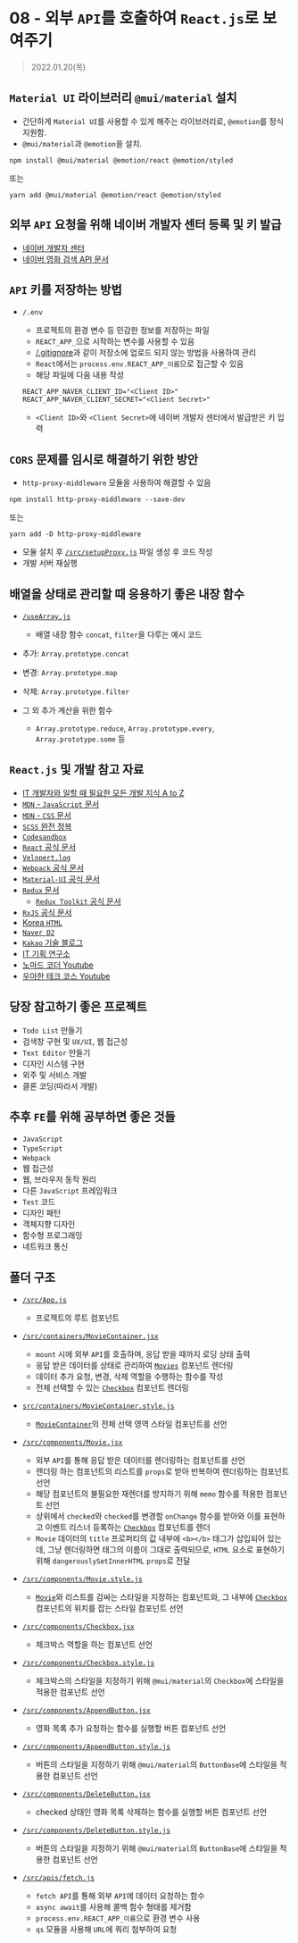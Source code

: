 # 08 - 외부 `API`를 호출하여 `React.js`로 보여주기

> 2022.01.20(목)

## `Material UI` 라이브러리 `@mui/material` 설치

- 간단하게 `Material UI`를 사용할 수 있게 해주는 라이브러리로, `@emotion`를 정식 지원함.
- `@mui/material`과 `@emotion`을 설치.

```shell
npm install @mui/material @emotion/react @emotion/styled
```

또는

```shell
yarn add @mui/material @emotion/react @emotion/styled
```

## 외부 `API` 요청을 위해 네이버 개발자 센터 등록 및 키 발급

- [네이버 개발자 센터](https://developers.naver.com/main/)
- [네이버 영화 검색 API 문서](https://developers.naver.com/docs/search/movie/)

## `API` 키를 저장하는 방법

- `/.env`

  - 프로젝트의 환경 변수 등 민감한 정보를 저장하는 파일
  - `REACT_APP_`으로 시작하는 변수를 사용할 수 있음
  - [/.gitignore](../.gitignore)과 같이 저장소에 업로드 되지 않는 방법을 사용하여 관리
  - `React`에서는 `process.env.REACT_APP_이름`으로 접근할 수 있음
  - 해당 파일에 다음 내용 작성

  ```
  REACT_APP_NAVER_CLIENT_ID="<Client ID>"
  REACT_APP_NAVER_CLIENT_SECRET="<Client Secret>"
  ```

  - `<Client ID>`와 `<Client Secret>`에 네이버 개발자 센터에서 발급받은 키 입력

## `CORS` 문제를 임시로 해결하기 위한 방안

- `http-proxy-middleware` 모듈을 사용하여 해결할 수 있음

```shell
npm install http-proxy-middleware --save-dev
```

또는

```shell
yarn add -D http-proxy-middleware
```

- 모듈 설치 후 [`/src/setupProxy.js`](./src/setupProxy.js) 파일 생성 후 코드 작성
- 개발 서버 재실행

## 배열을 상태로 관리할 때 응용하기 좋은 내장 함수

- [`/useArray.js`](./useArray.js)

  - 배열 내장 함수 `concat`, `filter`을 다루는 예시 코드

- 추가: `Array.prototype.concat`
- 변경: `Array.prototype.map`
- 삭제: `Array.prototype.filter`

- 그 외 추가 계산을 위한 함수
  - `Array.prototype.reduce`, `Array.prototype.every`, `Array.prototype.some` 등

## `React.js` 및 개발 참고 자료

- [IT 개발자와 일할 때 필요한 모든 개발 지식 A to Z](https://www.grabbing.me/IT-A-to-Z-By-1e1fbc981b7c4c03ac44943085ac8304)
- [`MDN` - `JavaScript` 문서](https://developer.mozilla.org/ko/docs/Web/JavaScript)
- [`MDN` - `CSS` 문서](https://developer.mozilla.org/ko/docs/Web/CSS)
- [`SCSS` 완전 정복](https://heropy.blog/2018/01/31/sass/)
- [`Codesandbox`](https://codesandbox.io/s/elastic-wescoff-e9g0p)
- [`React` 공식 문서](https://ko.reactjs.org/docs/getting-started.html)
- [`Velopert.log`](https://velopert.com/)
- [`Webpack` 공식 문서](https://webpack.js.org/configuration/externals/)
- [`Material-UI` 공식 문서](https://mui.com/getting-started/installation/)
- [`Redux` 문서](https://ko.redux.js.org/introduction/getting-started/)
  - [`Redux Toolkit` 공식 문서](https://redux-toolkit.js.org/)
- [`RxJS` 공식 문서](https://rxjs.dev/guide/overview)
- [Korea `HTML`](https://www.koreahtml5.kr/front/devSupport/frame/IntroView.do)
- [`Naver D2`](https://d2.naver.com/home)
- [`Kakao` 기술 블로그](https://tech.kakao.com/)
- [IT 기획 연구소](https://yslab.kr/category/%ED%94%84%EB%A1%9C%ED%86%A0%ED%83%80%EC%9E%85%20%ED%88%B4%20Axure)
- [노마드 코더 Youtube](https://www.youtube.com/c/%EB%85%B8%EB%A7%88%EB%93%9C%EC%BD%94%EB%8D%94NomadCoders)
- [우아한 테크 코스 Youtube](https://www.youtube.com/c/%EC%9A%B0%EC%95%84%ED%95%9CTech)

## 당장 참고하기 좋은 프로젝트

- `Todo List` 만들기
- 검색창 구현 및 `UX/UI`, 웹 접근성
- `Text Editor` 만들기
- 디자인 시스템 구현
- 외주 및 서비스 개발
- 클론 코딩(따라서 개발)

## 추후 `FE`를 위해 공부하면 좋은 것들

- `JavaScript`
- `TypeScript`
- `Webpack`
- 웹 접근성
- 웹, 브라우저 동작 원리
- 다른 `JavaScript` 프레임워크
- `Test` 코드
- 디자인 패턴
- 객체지향 디자인
- 함수형 프로그래밍
- 네트워크 통신

## 폴더 구조

- [`/src/App.js`](./src/App.js)

  - 프로젝트의 루트 컴포넌트

- [`/src/containers/MovieContainer.jsx`](./src/containers/MovieContainer.jsx)

  - `mount` 시에 외부 `API`를 호출하며, 응답 받을 때까지 로딩 상태 출력
  - 응답 받은 데이터를 상태로 관리하여 [`Movies`](./src/components/Movie.jsx) 컴포넌트 렌더링
  - 데이터 추가 요청, 변경, 삭제 역할을 수행하는 함수를 작성
  - 전체 선택할 수 있는 [`Checkbox`](./src/components/Checkbox.jsx) 컴포넌트 렌더링

- [`src/containers/MovieContainer.style.js`](./src/containers/MovieContainer.style.js)

  - [`MovieContainer`](./src/containers/MovieContainer.jsx)의 전체 선택 영역 스타일 컴포넌트를 선언

- [`/src/components/Movie.jsx`](./src/components/Movie.jsx)

  - 외부 `API`를 통해 응답 받은 데이터를 렌더링하는 컴포넌트를 선언
  - 렌더링 하는 컴포넌트의 리스트를 `props`로 받아 반복하여 렌더링하는 컴포넌트 선언
  - 해당 컴포넌트의 불필요한 재렌더를 방지하기 위해 `memo` 함수를 적용한 컴포넌트 선언
  - 상위에서 `checked`와 `checked`를 변경할 `onChange` 함수를 받아와 이를 표현하고 이벤트 리스너 등록하는 [`Checkbox`](./src/components/Checkbox.jsx) 컴포넌트를 렌더
  - `Movie` 데이터의 `title` 프로퍼티의 값 내부에 `<b></b>` 태그가 삽입되어 있는데, 그냥 렌더링하면 태그의 이름이 그대로 출력되므로, `HTML` 요소로 표현하기 위해 `dangerouslySetInnerHTML` `props`로 전달

- [`/src/components/Movie.style.js`](./src/components/Movie.style.js)

  - [`Movie`](./src/components/Movie.jsx)와 리스트를 감싸는 스타일을 지정하는 컴포넌트와, 그 내부에 [`Checkbox`](./src/components/Checkbox.jsx) 컴포넌트의 위치를 잡는 스타일 컴포넌트 선언

- [`/src/components/Checkbox.jsx`](./src/components/Checkbox.jsx)

  - 체크박스 역할을 하는 컴포넌트 선언

- [`/src/components/Checkbox.style.js`](./src/components/Checkbox.style.js)

  - 체크박스의 스타일을 지정하기 위해 `@mui/material`의 `Checkbox`에 스타일을 적용한 컴포넌트 선언

- [`/src/components/AppendButton.jsx`](./src/components/AppendButton.jsx)

  - 영화 목록 추가 요청하는 함수를 실행할 버튼 컴포넌트 선언

- [`/src/components/AppendButton.style.js`](./src/components/AppendButton.style.js)

  - 버튼의 스타일을 지정하기 위해 `@mui/material`의 `ButtonBase`에 스타일을 적용한 컴포넌트 선언

- [`/src/components/DeleteButton.jsx`](./src/components/DeleteButton.jsx)

  - checked 상태인 영화 목록 삭제하는 함수를 실행할 버튼 컴포넌트 선언

- [`/src/components/DeleteButton.style.js`](./src/components/DeleteButton.style.js)

  - 버튼의 스타일을 지정하기 위해 `@mui/material`의 `ButtonBase`에 스타일을 적용한 컴포넌트 선언

- [`/src/apis/fetch.js`](./src/apis/fetch.js)

  - `fetch API`를 통해 외부 `API`에 데이터 요청하는 함수
  - `async await`를 사용해 콜백 함수 형태를 제거함
  - `process.env.REACT_APP_이름`으로 환경 변수 사용
  - `qs` 모듈을 사용해 `URL`에 쿼리 첨부하여 요청
